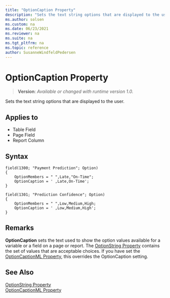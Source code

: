 ```yaml
---
title: "OptionCaption Property"
description: "Sets the text string options that are displayed to the user."
ms.author: solsen
ms.custom: na
ms.date: 06/23/2021
ms.reviewer: na
ms.suite: na
ms.tgt_pltfrm: na
ms.topic: reference
author: SusanneWindfeldPedersen
---
```

[//]: # (START>DO_NOT_EDIT)
[//]: # (IMPORTANT:Do not edit any of the content between here and the END>DO_NOT_EDIT.)
[//]: # (Any modifications should be made in the .xml files in the ModernDev repo.)
# OptionCaption Property
> **Version**: _Available or changed with runtime version 1.0._

Sets the text string options that are displayed to the user.

## Applies to
-   Table Field
-   Page Field
-   Report Column

[//]: # (IMPORTANT: END>DO_NOT_EDIT)


## Syntax

```AL
field(1300; "Payment Prediction"; Option)
{
    OptionMembers = " ",Late,"On-Time";
    OptionCaption = ' ,Late,On-Time';
}
```

```AL
field(1301; "Prediction Confidence"; Option)
{
    OptionMembers = " ",Low,Medium,High;
    OptionCaption = ' ,Low,Medium,High';
}
```

## Remarks

**OptionCaption** sets the text used to show the option values available for a variable or a field on a page or report. The [OptionString Property](./devenv-optionmembers-field-property.md) contains the set of values that are acceptable choices. If you have set the [OptionCaptionML Property](devenv-optioncaptionml-property.md), this overrides the OptionCaption setting.  
  
## See Also  

[OptionString Property](./devenv-optionmembers-field-property.md)  
[OptionCaptionML Property](devenv-optioncaptionml-property.md)
